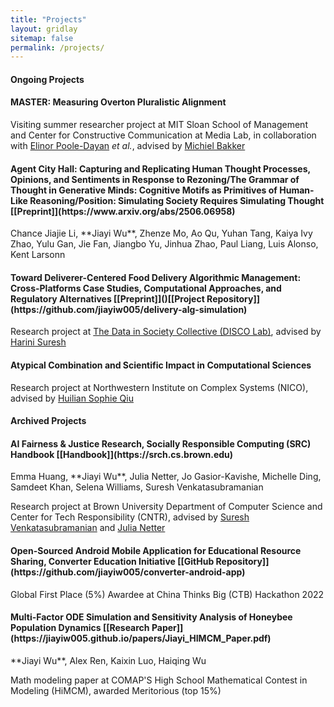 ```yaml
---
title: "Projects"
layout: gridlay
sitemap: false
permalink: /projects/
---
```


<style>
img{
  border-radius: 10px;
}
.col-md-3 {
  margin-top:10px;
  margin-bottom:10px;
  padding:0px;
  display:block;
  overflow:hidden;
  text-align:center;
  display: table-cell;
  background: white;
  border-radius: 20px;
  height: auto;
}
iframe {
  margin:0;
  padding:0;
  width: 175px;
  display: inline;
  vertical-align: middle;
}
</style>

#### Ongoing Projects

<div class="jumbotron">
<div class="col-md-12 col-sm-12">
<h4>MASTER: Measuring Overton Pluralistic Alignment</h4>

Visiting summer researcher project at MIT Sloan School of Management and Center for Constructive Communication at Media Lab, in collaboration with [Elinor Poole-Dayan](https://elinorp-d.github.io/) *et al.*, advised by [Michiel Bakker](https://miba.dev/)
</div>
</div>

<div class="jumbotron">
<div class="col-md-12 col-sm-12">
<h4>Agent City Hall: Capturing and Replicating Human Thought Processes, Opinions, and Sentiments in Response to Rezoning/The Grammar of Thought in Generative Minds: Cognitive Motifs as Primitives of Human-Like Reasoning/Position: Simulating Society Requires Simulating Thought [[Preprint]](https://www.arxiv.org/abs/2506.06958)</h4>
Chance Jiajie Li, **Jiayi Wu**, Zhenze Mo, Ao Qu, Yuhan Tang, Kaiya Ivy Zhao, Yulu Gan, Jie Fan, Jiangbo Yu, Jinhua Zhao, Paul Liang, Luis Alonso, Kent Larsonn
</div>
</div>

<div class="jumbotron">
<div class="col-md-12 col-sm-12">
<h4>Toward Deliverer-Centered Food Delivery Algorithmic Management: Cross-Platforms Case Studies, Computational Approaches, and Regulatory Alternatives [[Preprint]]()[[Project Repository]](https://github.com/jiayiw005/delivery-alg-simulation)</h4>

Research project at [The Data in Society Collective (DISCO Lab)](https://discolab.cs.brown.edu/), advised by [Harini Suresh](https://harinisuresh.com/)
</div>
</div>

<div class="jumbotron">
<div class="col-md-12 col-sm-12">
<h4>Atypical Combination and Scientific Impact in Computational Sciences</h4>

Research project at Northwestern Institute on Complex Systems (NICO), advised by [Huilian Sophie Qiu](https://www.sophiehsqq.com/index.html)
</div>
</div>


#### Archived Projects

<div class="jumbotron">
<div class="col-md-12 col-sm-12">
<h4>AI Fairness & Justice Research, Socially Responsible Computing (SRC) Handbook [[Handbook]](https://srch.cs.brown.edu)</h4>
Emma Huang, **Jiayi Wu**, Julia Netter, Jo Gasior-Kavishe, Michelle Ding, Samdeet Khan, Selena Williams, Suresh Venkatasubramanian

Research project at Brown University Department of Computer Science and Center for Tech Responsibility (CNTR), advised by [Suresh Venkatasubramanian](https://dsi.brown.edu/people/suresh-venkatasubramanian) and [Julia Netter](http://www.julianetter.de/)
</div>
</div>

<div class="jumbotron">
<div class="col-md-12 col-sm-12">
<h4>Open-Sourced Android Mobile Application for Educational Resource Sharing, Converter Education Initiative [[GitHub Repository]](https://github.com/jiayiw005/converter-android-app)</h4>

Global First Place (5%) Awardee at China Thinks Big (CTB) Hackathon 2022
</div>
</div>

<div class="jumbotron">
<div class="col-md-12 col-sm-12">
<h4>Multi-Factor ODE Simulation and Sensitivity Analysis of Honeybee Population Dynamics [[Research Paper]](https://jiayiw005.github.io/papers/Jiayi_HIMCM_Paper.pdf)</h4>
**Jiayi Wu**, Alex Ren, Kaixin Luo, Haiqing Wu

Math modeling paper at COMAP'S High School Mathematical Contest in Modeling (HiMCM), awarded Meritorious (top 15%)
</div>
</div>